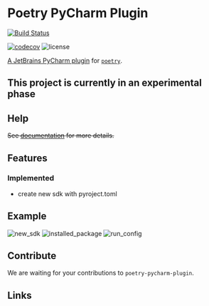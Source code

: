 # Poetry PyCharm Plugin
[![Build Status](https://travis-ci.org/koxudaxi/poetry-pycharm-plugin.svg?branch=master)](https://travis-ci.org/koxudaxi/pydantic-pycharm-plugin)



[![codecov](https://codecov.io/gh/koxudaxi/poetry-pycharm-plugin/branch/master/graph/badge.svg)](https://codecov.io/gh/koxudaxi/poetry-pycharm-plugin)
![license](https://img.shields.io/github/license/koxudaxi/poetry-pycharm-plugin.svg)

[A JetBrains PyCharm plugin]() for [`poetry`](https://python-poetry.org/).

## This project is currently in an experimental phase

## Help
~~See [documentation](https://koxudaxi.github.io/pydantic-pycharm-plugin/) for more details.~~


##  Features
### Implemented
- create new sdk with pyroject.toml

## Example

![new_sdk](https://raw.githubusercontent.com/koxudaxi/poetry-pycharm-plugin/master/docs/new_sdk.png)
![installed_package](https://raw.githubusercontent.com/koxudaxi/poetry-pycharm-plugin/master/docs/installed_package.png)
![run_config](https://raw.githubusercontent.com/koxudaxi/poetry-pycharm-plugin/master/docs/run_config.png)


## Contribute
We are waiting for your contributions to `poetry-pycharm-plugin`.


## Links

